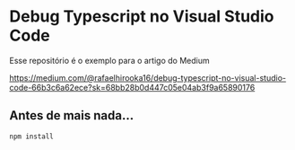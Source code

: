 # Debug Typescript no Visual Studio Code

Esse repositório é o exemplo para o artigo do Medium

https://medium.com/@rafaelhirooka16/debug-typescript-no-visual-studio-code-66b3c6a62ece?sk=68bb28b0d447c05e04ab3f9a65890176

## Antes de mais nada...
``` npm install ```
